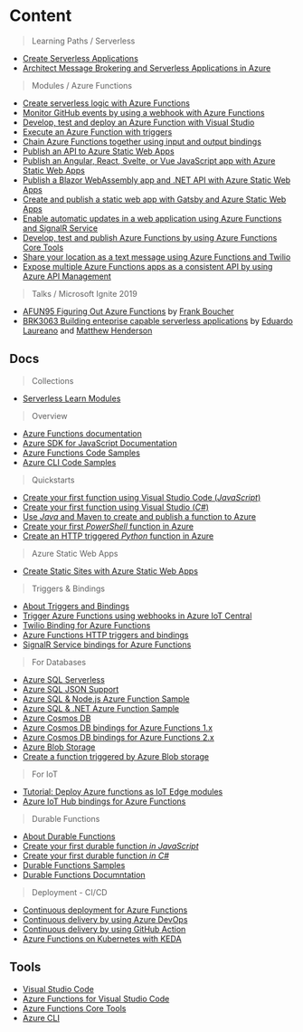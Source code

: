 # Content

> Learning Paths / Serverless

* [Create Serverless Applications](https://docs.microsoft.com/en-us/learn/paths/create-serverless-applications/?WT.mc_id=academic-10922-cxa)
* [Architect Message Brokering and Serverless Applications in Azure](https://docs.microsoft.com/en-us/learn/paths/architect-messaging-serverless/?WT.mc_id=academic-10922-cxa)

> Modules / Azure Functions

* [Create serverless logic with Azure Functions](https://docs.microsoft.com/en-us/learn/modules/create-serverless-logic-with-azure-functions/?WT.mc_id=academic-10922-cxa)
* [Monitor GitHub events by using a webhook with Azure Functions](https://docs.microsoft.com/en-us/learn/modules/monitor-github-events-with-a-function-triggered-by-a-webhook/?WT.mc_id=academic-10922-cxa)
* [Develop, test and deploy an Azure Function with Visual Studio ](https://docs.microsoft.com/en-us/learn/modules/develop-test-deploy-azure-functions-with-visual-studio/?WT.mc_id=academic-10922-cxa)
* [Execute an Azure Function with triggers](https://docs.microsoft.com/en-us/learn/modules/execute-azure-function-with-triggers/?WT.mc_id=academic-10922-cxa)
* [Chain Azure Functions together using input and output bindings](https://docs.microsoft.com/en-us/learn/modules/chain-azure-functions-data-using-bindings/?WT.mc_id=academic-10922-cxa)
* [Publish an API to Azure Static Web Apps](https://docs.microsoft.com/en-gb/learn/modules/publish-static-web-app-api-preview-url/)
* [Publish an Angular, React, Svelte, or Vue JavaScript app with Azure Static Web Apps](https://docs.microsoft.com/en-gb/learn/modules/publish-app-service-static-web-app-api/)
* [Publish a Blazor WebAssembly app and .NET API with Azure Static Web Apps](https://docs.microsoft.com/en-gb/learn/modules/publish-app-service-static-web-app-api-dotnet/)
* [Create and publish a static web app with Gatsby and Azure Static Web Apps](https://docs.microsoft.com/en-gb/learn/modules/create-deploy-static-webapp-gatsby-app-service/)
* [Enable automatic updates in a web application using Azure Functions and SignalR Service ](https://docs.microsoft.com/en-us/learn/modules/automatic-update-of-a-webapp-using-azure-functions-and-signalr/?WT.mc_id=academic-10922-cxa)
* [Develop, test and publish Azure Functions by using Azure Functions Core Tools](https://docs.microsoft.com/en-us/learn/modules/develop-test-deploy-azure-functions-with-core-tools//?WT.mc_id=academic-10922-cxa)
* [Share your location as a text message using Azure Functions and Twilio ](https://docs.microsoft.com/en-us/learn/modules/send-location-over-sms-using-azure-functions-twilio/?WT.mc_id=academic-10922-cxa)
* [Expose multiple Azure Functions apps as a consistent API by using Azure API Management](https://docs.microsoft.com/en-us/learn/modules/build-serverless-api-with-functions-api-management/?WT.mc_id=academic-10922-cxa)

> Talks / Microsoft Ignite 2019

* [AFUN95 Figuring Out Azure Functions](https://myignite.techcommunity.microsoft.com/sessions/83218?source=sessions) by [Frank Boucher](https://myignite.techcommunity.microsoft.com/speaker/585722)
* [BRK3063 Building enteprise capable serverless applications](https://myignite.techcommunity.microsoft.com/sessions/81605?source=sessions) by [Eduardo Laureano](https://myignite.techcommunity.microsoft.com/speaker/588664) and [Matthew Henderson](https://myignite.techcommunity.microsoft.com/speaker/595253)

## Docs

> Collections

* [Serverless Learn Modules](https://docs.microsoft.com/en-us/users/nityan/collections/k73ohwqzen712?WT.mc_id=academic-10922-cxa)

> Overview

* [Azure Functions documentation](https://docs.microsoft.com/azure/azure-functions/?WT.mc_id=academic-10922-cxa)
* [Azure SDK for JavaScript Documentation](https://docs.microsoft.com/azure/javascript/?WT.mc_id=academic-10922-cxa)
* [Azure Functions Code Samples](https://docs.microsoft.com/en-us/samples/browse/?products=azure-functions?WT.mc_id=academic-10922-cxa)
* [Azure CLI Code Samples](https://docs.microsoft.com/en-us/azure/azure-functions/functions-cli-samples?WT.mc_id=academic-10922-cxa)

> Quickstarts

* [Create your first function using Visual Studio Code (_JavaScript_)](https://docs.microsoft.com/azure/azure-functions/functions-create-first-function-vs-code?WT.mc_id=academic-10922-cxa)
* [Create your first function using Visual Studio (_C#_)](https://docs.microsoft.com/en-us/azure/azure-functions/functions-create-your-first-function-visual-studio?WT.mc_id=academic-10922-cxa)
* [Use _Java_ and Maven to create and publish a function to Azure](https://docs.microsoft.com/en-us/azure/azure-functions/functions-create-first-java-maven?WT.mc_id=academic-10922-cxa)
* [Create your first _PowerShell_ function in Azure](https://docs.microsoft.com/en-us/azure/azure-functions/functions-create-first-function-powershell?WT.mc_id=academic-10922-cxa)
* [Create an HTTP triggered _Python_ function in Azure](https://docs.microsoft.com/en-us/azure/azure-functions/functions-create-first-function-python?WT.mc_id=academic-10922-cxa)

> Azure Static Web Apps

* [Create Static Sites with Azure Static Web Apps](https://docs.microsoft.com/en-us/azure/static-web-apps/?WT.mc_id=academic-10922-cxa)

> Triggers & Bindings

* [About Triggers and Bindings](https://docs.microsoft.com/en-us/azure/azure-functions/functions-triggers-bindings?WT.mc_id=academic-10922-cxa)
* [Trigger Azure Functions using webhooks in Azure IoT Central](https://docs.microsoft.com/en-us/azure/iot-central/core/howto-trigger-azure-functions?WT.mc_id=academic-10922-cxa)
* [Twilio Binding for Azure Functions](https://docs.microsoft.com/en-us/azure/azure-functions/functions-bindings-twilio?WT.mc_id=academic-10922-cxa)
* [Azure Functions HTTP triggers and bindings](https://docs.microsoft.com/en-us/azure/azure-functions/functions-bindings-http-webhook?tabs=javascript&WT.mc_id=academic-10922-cxa)
* [SignalR Service bindings for Azure Functions](https://docs.microsoft.com/en-us/azure/azure-functions/functions-bindings-signalr-service?WT.mc_id=academic-10922-cxa)

> For Databases

* [Azure SQL Serverless](https://docs.microsoft.com/en-us/azure/azure-sql/database/serverless-tier-overview/?WT.mc_id=academic-10922-cxa)
* [Azure SQL JSON Support](https://docs.microsoft.com/en-us/azure/azure-sql/database/json-features/?WT.mc_id=academic-10922-cxa)
* [Azure SQL & Node.js Azure Function Sample](https://docs.microsoft.com/en-us/samples/azure-samples/azure-sql-db-node-rest-api/azure-sql-db-node-rest-api/?WT.mc_id=academic-10922-cxa)
* [Azure SQL & .NET Azure Function Sample](https://docs.microsoft.com/en-us/samples/azure-samples/azure-sql-db-serverless-geospatial/azure-sql-db-serverless-geospatial/?WT.mc_id=academic-10922-cxa)
* [Azure Cosmos DB](https://docs.microsoft.com/en-us/azure/cosmos-db?WT.mc_id=academic-10922-cxa)
* [Azure Cosmos DB bindings for Azure Functions 1.x](https://docs.microsoft.com/en-us/azure/azure-functions/functions-bindings-cosmosdb?tabs=csharp&WT.mc_id=academic-10922-cxa)
* [Azure Cosmos DB bindings for Azure Functions 2.x](https://docs.microsoft.com/en-us/azure/azure-functions/functions-bindings-cosmosdb-v2?WT.mc_id=academic-10922-cxa)
* [Azure Blob Storage](https://docs.microsoft.com/en-us/azure/storage/?WT.mc_id=academic-10922-cxa)
* [Create a function triggered by Azure Blob storage](https://docs.microsoft.com/en-us/azure/azure-functions/functions-create-storage-blob-triggered-function?WT.mc_id=academic-10922-cxa)

> For IoT

* [Tutorial: Deploy Azure functions as IoT Edge modules](https://docs.microsoft.com/en-us/azure/iot-edge/tutorial-deploy-function?toc=%2fazure%2fazure-functions%2ftoc.json&WT.mc_id=academic-10922-cxa)
* [Azure IoT Hub bindings for Azure Functions](https://docs.microsoft.com/en-us/azure/azure-functions/functions-bindings-event-iot?WT.mc_id=academic-10922-cxa)

> Durable Functions

* [About Durable Functions](https://docs.microsoft.com/en-us/azure/azure-functions/durable/durable-functions-overview?WT.mc_id=academic-10922-cxa)
* [Create your first durable function _in JavaScript_](https://docs.microsoft.com/en-us/azure/azure-functions/durable/quickstart-js-vscode?WT.mc_id=academic-10922-cxa)
* [Create your first durable function _in C#_](https://docs.microsoft.com/en-us/azure/azure-functions/durable/durable-functions-create-first-csharp?WT.mc_id=academic-10922-cxa)
* [Durable Functions Samples](https://docs.microsoft.com/en-us/samples/browse/?products=azure-functions&term=durable?WT.mc_id=academic-10922-cxa)
* [Durable Functions Documntation](https://docs.microsoft.com/en-us/azure/azure-functions/durable/?WT.mc_id=academic-10922-cxa)

> Deployment - CI/CD

* [Continuous deployment for Azure Functions](https://docs.microsoft.com/en-us/azure/azure-functions/functions-continuous-deployment?WT.mc_id=academic-10922-cxa)
* [Continuous delivery by using Azure DevOps](https://docs.microsoft.com/en-us/azure/azure-functions/functions-how-to-azure-devops?WT.mc_id=academic-10922-cxa)
* [Continuous delivery by using GitHub Action](https://docs.microsoft.com/en-us/azure/azure-functions/functions-how-to-github-actions?WT.mc_id=academic-10922-cxa)
* [Azure Functions on Kubernetes with KEDA](https://docs.microsoft.com/en-us/azure/azure-functions/functions-kubernetes-keda?WT.mc_id=academic-10922-cxa)

## Tools

* [Visual Studio Code](https://code.visualstudio.com/?WT.mc_id=academic-10922-cxa)
* [Azure Functions for Visual Studio Code](https://marketplace.visualstudio.com/items?itemName=ms-azuretools.vscode-azurefunctions&WT.mc_id=academic-10922-cxa)
* [Azure Functions Core Tools](https://docs.microsoft.com/azure/azure-functions/functions-run-local?WT.mc_id=academic-10922-cxa)
* [Azure CLI](https://docs.microsoft.com/en-us/cli/azure/?view=azure-cli-latest?WT.mc_id=academic-10922-cxa)
